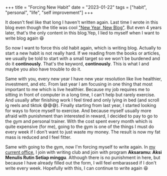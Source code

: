 +++
title =  "Forcing New Habit"
date = "2023-01-22"
tags = ["habit", "personal", "life", "self improvement"]
+++

It doesn't feel like that long I haven't written again. Last time I wrote in this blog even though the title was cool ["New Year, New Blog"](/en/post/new-year-new-blog/). But even 4 years later, that's the only content in this blog.Yep, I lied to myself when I want to write blog again 😆

So now I want to force this old habit again, which is writing blog. Actually to start a new habit is not really hard. If we reading from the books or articles, we usually be told to start with a small target so we won't be burdened and do it **continously**. That's the keyword, **continously**. This is what I and maybe you also have trouble to do it.

Same with you, every new year I have new year resolution like live healthier, investment, and etc. From last year I am focusing in one thing that most important to me which is live healthier. Because my job requires me to sitting in front of computer in a long time, I can't help but rarely exercise. And usually after finishing work I feel tired and only lying in bed (and scroll ig reels and tiktok 😅😅😅). Finally starting from last year, I started looking for ways to force myself to exercise. And because myself usually more afraid with punishment than interested in reward, I decided to pay to go to the gym and personal trainer. With the cost spent every month which is quite expensive (for me), going to the gym is one of the things I must do every week if I don't want to just waste my money. The result is now my fat mass is reduced and I feel fitter.

Same with going to the gym, now I'm forcing myself to write again. In [my current office](https://efishery.com), I join with writing club and join with program **Aksaramu: Aksi Menulis Rutin Setiap minggu**. Although there is no punishment in here, but because I have already filled out the form, I will feel embarassed if I don't write every week. Hopefully with this, I can continue to write again 😆
